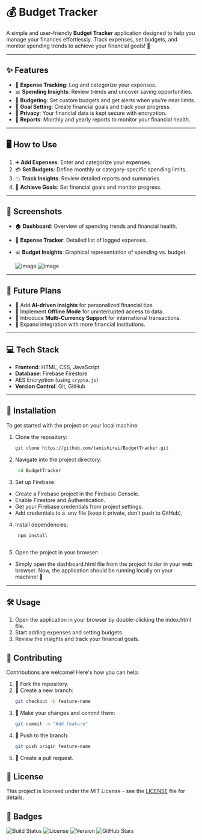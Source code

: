 # 💰 Budget Tracker

A simple and user-friendly **Budget Tracker** application designed to help you manage your finances effortlessly. Track expenses, set budgets, and monitor spending trends to achieve your financial goals! 🚀

---

## ✨ Features

- 📝 **Expense Tracking**: Log and categorize your expenses.
- 📊 **Spending Insights**: Review trends and uncover saving opportunities.
- 💸 **Budgeting**: Set custom budgets and get alerts when you’re near limits.
- 🎯 **Goal Setting**: Create financial goals and track your progress.
- 🔐 **Privacy**: Your financial data is kept secure with encryption.
- 📅 **Reports**: Monthly and yearly reports to monitor your financial health.

---

## 🖥 How to Use

1. ➕ **Add Expenses**: Enter and categorize your expenses.
2. 💳 **Set Budgets**: Define monthly or category-specific spending limits.
3. 📉 **Track Insights**: Review detailed reports and summaries.
4. 🎯 **Achieve Goals**: Set financial goals and monitor progress.

---

## 📸 Screenshots


- 🏠 **Dashboard**: Overview of spending trends and financial health.
- 📝 **Expense Tracker**: Detailed list of logged expenses.
- 📊 **Budget Insights**: Graphical representation of spending vs. budget.

  ![image](https://github.com/user-attachments/assets/3e28e34e-8530-409f-bd93-ffd2cbe08b3a)
  ![image](https://github.com/user-attachments/assets/6c013a91-0190-4583-9f4a-2e9a167dfea1)


---

## 🌟 Future Plans

- 🤖 Add **AI-driven insights** for personalized financial tips.
- 📶 Implement **Offline Mode** for uninterrupted access to data.
- 💱 Introduce **Multi-Currency Support** for international transactions.
- 🔗 Expand integration with more financial institutions.

---

## 💻 Tech Stack

- **Frontend**: HTML, CSS, JavaScript
- **Database**: Firebase Firestore
- AES Encryption (using `crypto.js`)
- **Version Control**: Git, GitHub

---

## 🚀 Installation

To get started with the project on your local machine:

1. Clone the repository:
   ```bash
   git clone https://github.com/tanishirai/BudgetTracker.git

2. Navigate into the project directory:
   ```bash
    cd BudgetTracker

3. Set up Firebase:

  - Create a Firebase project in the Firebase Console.
  - Enable Firestore and Authentication.
  - Get your Firebase credentials from project settings.
  - Add credentials to a .env file (keep it private, don't push to GitHub).

4. Install dependencies:
   ```bash
    npm install
    
5. Open the project in your browser:
- Simply open the dashboard.html file from the project folder in your web browser.
Now, the application should be running locally on your machine! 🎉

---

## 🛠 Usage
1. Open the application in your browser by double-clicking the index.html file.
2. Start adding expenses and setting budgets.
3. Review the insights and track your financial goals.

## 🤝 Contributing

Contributions are welcome! Here's how you can help:

1. 🍴 Fork the repository.
2. 🌿 Create a new branch:
   ```bash
   git checkout -b feature-name
3. 📝 Make your changes and commit them:
   ```bash
   git commit -m "Add feature"
4. 🔄 Push to the branch:
   ```bash
   git push origin feature-name
5. 📢 Create a pull request.

## 📜 License

This project is licensed under the MIT License - see the [LICENSE](LICENSE) file for details.

## 🏅 Badges

![Build Status](https://img.shields.io/badge/build-passing-brightgreen) 
![License](https://img.shields.io/badge/license-MIT-blue) 
![Version](https://img.shields.io/badge/version-v1.0.0-blue) 
![GitHub Stars](https://img.shields.io/github/stars/tanishirai/BudgetTracker?style=social)

